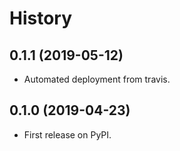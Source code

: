# History


## 0.1.1 (2019-05-12)

* Automated deployment from travis.

## 0.1.0 (2019-04-23)

* First release on PyPI.
